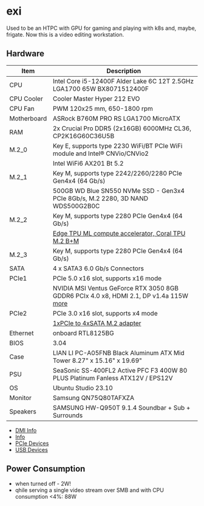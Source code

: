 # exi

Used to be an HTPC with GPU for gaming and playing with k8s and, maybe, frigate.
Now this is a video editing workstation.

## Hardware

Item|Description
----|----------
CPU|Intel Core i5-12400F Alder Lake 6C 12T 2.5GHz LGA1700 65W BX8071512400F
CPU Cooler|Cooler Master Hyper 212 EVO
CPU Fan|PWM 120x25 mm, 650-1800 rpm
Motherboard|ASRock B760M PRO RS LGA1700 MicroATX
RAM|2x Crucial Pro DDR5 (2x16GB) 6000MHz CL36, CP2K16G60C36U5B
M.2_0|Key E, supports type 2230 WiFi/BT PCIe WiFi module and Intel® CNVio/CNVio2
&nbsp;|Intel WiFi6 AX201 Bt 5.2
M.2_1|Key M, supports type 2242/2260/2280 PCIe Gen4x4 (64 Gb/s)
&nbsp;|500GB WD Blue SN550 NVMe SSD - Gen3x4 PCIe 8Gb/s, M.2 2280, 3D NAND WDS500G2B0C
M.2_2|Key M, supports type 2280 PCIe Gen4x4 (64 Gb/s)
&nbsp;|[Edge TPU ML compute accelerator, Coral TPU M.2 B+M](../coral.html)
M.2_3|Key M, supports type 2280 PCIe Gen4x4 (64 Gb/s)
SATA|4 x SATA3 6.0 Gb/s Connectors
PCIe1|PCIe 5.0 x16 slot, supports x16 mode
&nbsp;|NVIDIA MSI Ventus GeForce RTX 3050 8GB GDDR6 PCIx 4.0 x8, HDMI 2.1, DP v1.4a 115W [more](nvidia-smi.html)
PCIe2|PCIe 3.0 x16 slot, supports x4 mode
&nbsp;|[1xPCIe to 4xSATA M.2 adapter](../1xPCIe-4xSATA-M.2.html)
Ethernet|onboard RTL8125BG
BIOS|3.04
Case|LIAN LI PC-A05FNB Black Aluminum ATX Mid Tower 8.27" x 15.16" x 19.69"
PSU|SeaSonic SS-400FL2 Active PFC F3 400W 80 PLUS Platinum Fanless ATX12V / EPS12V
OS|Ubuntu Studio 23.10
Monitor|Samsung QN75Q80TAFXZA
Speakers|SAMSUNG HW-Q950T 9.1.4 Soundbar + Sub + Surrounds

* [DMI Info](dmi.html)
* [Info](info.html)
* [PCIe Devices](lspci.html)
* [USB Devices](lsusb.html)

## Power Consumption

* when turned off - 2W!
* qhile serving a single video stream over SMB and with CPU consumption <4%: 88W
